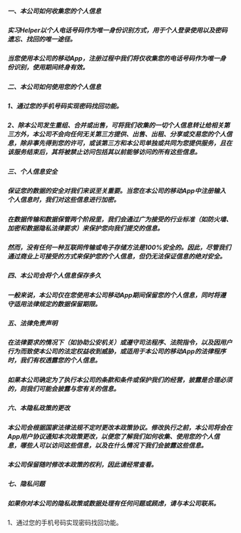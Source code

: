 
##### 一、本公司如何收集您的个人信息

##### 实习Helper以个人电话号码作为唯一身份识别方式，用于个人登录使用以及密码遗忘、找回的唯一途径。

##### 当您使用本公司的移动App，注册过程中我们将仅收集您的电话号码作为唯一身份识别，使用期间终身有效。

##### 二、本公司如何使用您的个人信息

##### 1、通过您的手机号码实现密码找回功能。

##### 2、除本公司发生重组、合并或出售，可将我们收集的一切个人信息转让给相关第三方外，本公司不会向任何无关第三方提供、出售、出租、分享或交易您的个人信息，除非事先得到您的许可，或该第三方和本公司单独或共同为您提供服务，且在该服务结束后，其将被禁止访问包括其以前能够访问的所有这些信息。

##### 三、个人信息安全

##### 保证您的数据的安全对我们来说至关重要。当您在本公司的移动App中注册输入个人信息时，我们对这些信息进行加密。

##### 在数据传输和数据保管两个阶段里，我们会通过广为接受的行业标准（如防火墙、加密和数据隐私法律要求）来保护您向我们提交的信息。

##### 然而，没有任何一种互联网传输或电子存储方法是100%安全的。因此，尽管我们通过商业上可接受的方式来保护您的个人信息，但仍无法保证信息的绝对安全。

##### 四、本公司会将个人信息保存多久

##### 一般来说，本公司仅在您使用本公司移动App期间保留您的个人信息，同时将遵守适用法律规定的数据保留期限。

##### 五、法律免责声明

##### 在法律要求的情况下（如协助公安机关）或遵守司法程序、法院指令，以及因用户行为而致使本公司的法定权益收到威胁，或适用于本公司的移动App的法律程序时，我们有权透露您的个人信息。

##### 如果本公司确定为了执行本公司的条款和条件或保护我们的经营，披露是合理必须的，则我们可能会披露与您有关的信息。

##### 六、本隐私政策的更改

##### 本公司会根据国家法律法规不定时更改本政策协议。修改执行之前，本公司将会在App用户协议通知本次政策更改，以便您了解我们如何收集、使用您的个人信息，哪些人可以访问这些信息，以及在什么情况下我们会披露这些信息。

##### 本公司保留随时修改本政策的权利，因此请经常查看。

##### 七、隐私问题

##### 如果你对本公司的隐私政策或数据处理有任何问题或顾虑，请与本公司联系。
1、通过您的手机号码实现密码找回功能。
